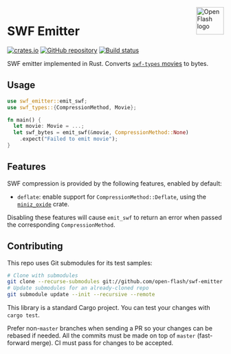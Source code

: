 <a href="https://github.com/open-flash/open-flash">
    <img src="https://raw.githubusercontent.com/open-flash/open-flash/master/logo.png"
    alt="Open Flash logo" title="Open Flash" align="right" width="64" height="64" />
</a>

# SWF Emitter

[![crates.io](https://img.shields.io/crates/v/swf-emitter.svg)](https://crates.io/crates/swf-emitter)
[![GitHub repository](https://img.shields.io/badge/Github-open--flash%2Fswf--emitter-blue.svg)](https://github.com/open-flash/swf-emitter)
[![Build status](https://img.shields.io/travis/com/open-flash/swf-emitter/master.svg)](https://travis-ci.com/open-flash/swf-emitter)

SWF emitter implemented in Rust.
Converts [`swf-types` movies][swf-types] to bytes.

## Usage

```rust
use swf_emitter::emit_swf;
use swf_types::{CompressionMethod, Movie};

fn main() {
  let movie: Movie = ...;
  let swf_bytes = emit_swf(&movie, CompressionMethod::None)
    .expect("Failed to emit movie");
}
```

## Features

SWF compression is provided by the following features, enabled by default:

- `deflate`: enable support for `CompressionMethod::Deflate`, using the [`miniz_oxide`](https://github.com/Frommi/miniz_oxide) crate.

Disabling these features will cause `emit_swf` to return an error when passed the corresponding `CompressionMethod`.

## Contributing

This repo uses Git submodules for its test samples:

```sh
# Clone with submodules
git clone --recurse-submodules git://github.com/open-flash/swf-emitter.git
# Update submodules for an already-cloned repo
git submodule update --init --recursive --remote
```

This library is a standard Cargo project. You can test your changes with
`cargo test`.

Prefer non-`master` branches when sending a PR so your changes can be rebased if
needed. All the commits must be made on top of `master` (fast-forward merge).
CI must pass for changes to be accepted.

[swf-types]: https://github.com/open-flash/swf-types
